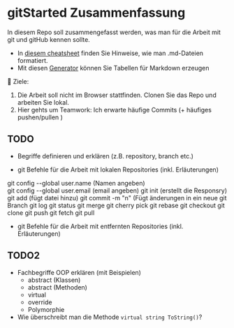 # gitStarted Zusammenfassung
In diesem Repo soll zusammengefasst werden, was man für die Arbeit mit git und gitHub kennen sollte.
- In [diesem cheatsheet](https://github.com/adam-p/markdown-here/wiki/Markdown-Cheatsheet) finden Sie Hinweise, wie man .md-Dateien formatiert.
- Mit diesen [Generator](https://www.tablesgenerator.com/markdown_tables) können Sie Tabellen für Markdown erzeugen

:dart: Ziele:
1. Die Arbeit soll nicht im Browser stattfinden. Clonen Sie das Repo und arbeiten Sie lokal.
1. Hier gehts um Teamwork: Ich erwarte häufige Commits (+ häufiges pushen/pullen )

## TODO
- Begriffe definieren und erklären (z.B. repository, branch etc.)






- git Befehle für die Arbeit mit lokalen Repositories (inkl. Erläuterungen)

git config --global user.name  (Namen angeben)  
git config --global user.email  (email angeben)
git init (erstellt die Responsry)
git add (fügt datei hinzu)
git commit -m "n" (Fügt änderungen in ein neue 
git Branch
git log
git status
git merge
git cherry pick 
git rebase 
git checkout 
git clone 
git push 
git fetch 
git pull




- git Befehle für die Arbeit mit entfernten Repositories (inkl. Erläuterungen)





## TODO2
- Fachbegriffe OOP erklären (mit Beispielen)
  - abstract (Klassen)
  - abstract (Methoden)
  - virtual
  - override
  - Polymorphie
- Wie überschreibt man die Methode `virtual string ToString()`?
